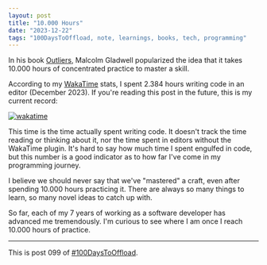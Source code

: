 ```yaml
---
layout: post
title: "10.000 Hours"
date: "2023-12-22"
tags: "100DaysToOffload, note, learnings, books, tech, programming"
---
```


In his book [Outliers](https://en.m.wikipedia.org/wiki/Outliers_(book)), Malcolm Gladwell popularized the idea that it takes 10.000 hours of concentrated practice to master a skill.

According to my [WakaTime](https://wakatime.com) stats, I spent 2.384 hours writing code in an editor (December 2023). If you're reading this post in the future, this is my current record:

[![wakatime](https://wakatime.com/badge/user/811525e7-5cc5-4eef-9e29-3cece3a03847.svg)](https://wakatime.com/@811525e7-5cc5-4eef-9e29-3cece3a03847)

This time is the time actually spent writing code. It doesn't track the time reading or thinking about it, nor the time spent in editors without the WakaTime plugin. It's hard to say how much time I spent engulfed in code, but this number is a good indicator as to how far I've come in my programming journey.

I believe we should never say that we've "mastered" a craft, even after spending 10.000 hours practicing it. There are always so many things to learn, so many novel ideas to catch up with.

So far, each of my 7 years of working as a software developer has advanced me tremendously. I'm curious to see where I am once I reach 10.000 hours of practice.

---

This is post 099 of [#100DaysToOffload](https://100daystooffload.com/).
